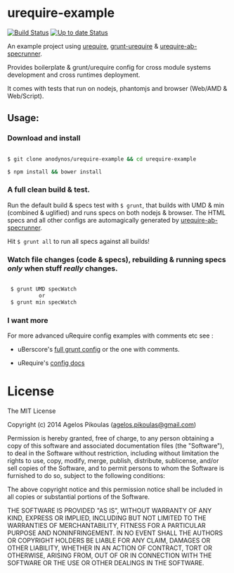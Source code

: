 # urequire-example

[![Build Status](https://travis-ci.org/anodynos/urequire-example.png)](https://travis-ci.org/anodynos/urequire-example)
[![Up to date Status](https://david-dm.org/anodynos/urequire-example.png)](https://david-dm.org/anodynos/urequire-example.png)

An example project using [urequire](http://urequire.org), [grunt-urequire](https://github.com/aearly/grunt-urequire) & [urequire-ab-specrunner](https://github.com/aearly/grunt-urequire).

Provides boilerplate & grunt/urequire config for cross module systems development and cross runtimes deployment.

It comes with tests that run on nodejs, phantomjs and browser (Web/AMD & Web/Script).

## Usage:

### Download and install

```bash

$ git clone anodynos/urequire-example && cd urequire-example

$ npm install && bower install

```

### A full clean build & test.

Run the default build & specs test with `$ grunt`, that builds with UMD & min (combined & uglified) and runs specs on both nodejs & browser.
The HTML specs and all other configs are automagically generated by [urequire-ab-specrunner](https://github.com/aearly/grunt-urequire).

Hit `$ grunt all` to run all specs against all builds!

### Watch file changes (code & specs), rebuilding & running specs *only* when stuff _really_ changes.

```bash

 $ grunt UMD specWatch
          or
 $ grunt min specWatch

```

### I want more

For more advanced uRequire config examples with comments etc see :

* uBerscore's [full grunt config](https://github.com/anodynos/uBerscore) or the one with comments.

* uRequire's [config docs](https://github.com/anodynos/uRequire/blob/master/source/code/config/MasterDefaultsConfig.coffee.md)

# License

The MIT License

Copyright (c) 2014 Agelos Pikoulas (agelos.pikoulas@gmail.com)

Permission is hereby granted, free of charge, to any person
obtaining a copy of this software and associated documentation
files (the "Software"), to deal in the Software without
restriction, including without limitation the rights to use,
copy, modify, merge, publish, distribute, sublicense, and/or sell
copies of the Software, and to permit persons to whom the
Software is furnished to do so, subject to the following
conditions:

The above copyright notice and this permission notice shall be
included in all copies or substantial portions of the Software.

THE SOFTWARE IS PROVIDED "AS IS", WITHOUT WARRANTY OF ANY KIND,
EXPRESS OR IMPLIED, INCLUDING BUT NOT LIMITED TO THE WARRANTIES
OF MERCHANTABILITY, FITNESS FOR A PARTICULAR PURPOSE AND
NONINFRINGEMENT. IN NO EVENT SHALL THE AUTHORS OR COPYRIGHT
HOLDERS BE LIABLE FOR ANY CLAIM, DAMAGES OR OTHER LIABILITY,
WHETHER IN AN ACTION OF CONTRACT, TORT OR OTHERWISE, ARISING
FROM, OUT OF OR IN CONNECTION WITH THE SOFTWARE OR THE USE OR
OTHER DEALINGS IN THE SOFTWARE.